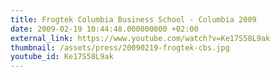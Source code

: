 ```yaml
---
title: Frogtek Columbia Business School - Columbia 2009 
date: 2009-02-19 10:44:48.000000000 +02:00
external_link: https://www.youtube.com/watch?v=Ke17S58L9ak
thumbnail: /assets/press/20090219-frogtek-cbs.jpg
youtube_id: Ke17S58L9ak
---
```


